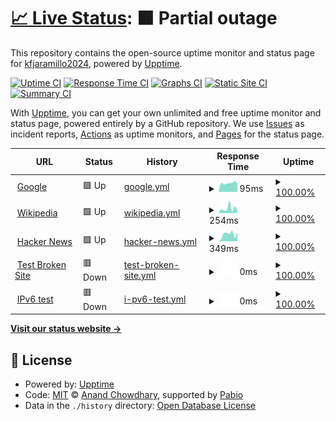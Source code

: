 # [📈 Live Status](https://kfjaramillo2024.github.io/ProyectoGHA02): <!--live status--> **🟧 Partial outage**

This repository contains the open-source uptime monitor and status page for [kfjaramillo2024](https://kfjaramillo2024.github.io/ProyectoGHA02), powered by [Upptime](https://github.com/upptime/upptime).

[![Uptime CI](https://github.com/kfjaramillo2024/ProyectoGHA02/workflows/Uptime%20CI/badge.svg)](https://github.com/kfjaramillo2024/ProyectoGHA02/actions?query=workflow%3A%22Uptime+CI%22)
[![Response Time CI](https://github.com/kfjaramillo2024/ProyectoGHA02/workflows/Response%20Time%20CI/badge.svg)](https://github.com/kfjaramillo2024/ProyectoGHA02/actions?query=workflow%3A%22Response+Time+CI%22)
[![Graphs CI](https://github.com/kfjaramillo2024/ProyectoGHA02/workflows/Graphs%20CI/badge.svg)](https://github.com/kfjaramillo2024/ProyectoGHA02/actions?query=workflow%3A%22Graphs+CI%22)
[![Static Site CI](https://github.com/kfjaramillo2024/ProyectoGHA02/workflows/Static%20Site%20CI/badge.svg)](https://github.com/kfjaramillo2024/ProyectoGHA02/actions?query=workflow%3A%22Static+Site+CI%22)
[![Summary CI](https://github.com/kfjaramillo2024/ProyectoGHA02/workflows/Summary%20CI/badge.svg)](https://github.com/kfjaramillo2024/ProyectoGHA02/actions?query=workflow%3A%22Summary+CI%22)

With [Upptime](https://upptime.js.org), you can get your own unlimited and free uptime monitor and status page, powered entirely by a GitHub repository. We use [Issues](https://github.com/kfjaramillo2024/ProyectoGHA02/issues) as incident reports, [Actions](https://github.com/kfjaramillo2024/ProyectoGHA02/actions) as uptime monitors, and [Pages](https://kfjaramillo2024.github.io/ProyectoGHA02) for the status page.

<!--start: status pages-->
<!-- This summary is generated by Upptime (https://github.com/upptime/upptime) -->
<!-- Do not edit this manually, your changes will be overwritten -->
<!-- prettier-ignore -->
| URL | Status | History | Response Time | Uptime |
| --- | ------ | ------- | ------------- | ------ |
| <img alt="" src="https://icons.duckduckgo.com/ip3/www.google.com.ico" height="13"> [Google](https://www.google.com) | 🟩 Up | [google.yml](https://github.com/MichaelAlejandro/monitor/commits/HEAD/history/google.yml) | <details><summary><img alt="Response time graph" src="./graphs/google/response-time-week.png" height="20"> 95ms</summary><br><a href="https://kfjaramillo2024.github.io/ProyectoGHA02/history/google"><img alt="Response time 95" src="https://img.shields.io/endpoint?url=https%3A%2F%2Fraw.githubusercontent.com%2FMichaelAlejandro%2Fmonitor%2FHEAD%2Fapi%2Fgoogle%2Fresponse-time.json"></a><br><a href="https://kfjaramillo2024.github.io/ProyectoGHA02/history/google"><img alt="24-hour response time 94" src="https://img.shields.io/endpoint?url=https%3A%2F%2Fraw.githubusercontent.com%2FMichaelAlejandro%2Fmonitor%2FHEAD%2Fapi%2Fgoogle%2Fresponse-time-day.json"></a><br><a href="https://kfjaramillo2024.github.io/ProyectoGHA02/history/google"><img alt="7-day response time 95" src="https://img.shields.io/endpoint?url=https%3A%2F%2Fraw.githubusercontent.com%2FMichaelAlejandro%2Fmonitor%2FHEAD%2Fapi%2Fgoogle%2Fresponse-time-week.json"></a><br><a href="https://kfjaramillo2024.github.io/ProyectoGHA02/history/google"><img alt="30-day response time 95" src="https://img.shields.io/endpoint?url=https%3A%2F%2Fraw.githubusercontent.com%2FMichaelAlejandro%2Fmonitor%2FHEAD%2Fapi%2Fgoogle%2Fresponse-time-month.json"></a><br><a href="https://kfjaramillo2024.github.io/ProyectoGHA02/history/google"><img alt="1-year response time 95" src="https://img.shields.io/endpoint?url=https%3A%2F%2Fraw.githubusercontent.com%2FMichaelAlejandro%2Fmonitor%2FHEAD%2Fapi%2Fgoogle%2Fresponse-time-year.json"></a></details> | <details><summary><a href="https://kfjaramillo2024.github.io/ProyectoGHA02/history/google">100.00%</a></summary><a href="https://kfjaramillo2024.github.io/ProyectoGHA02/history/google"><img alt="All-time uptime 100.00%" src="https://img.shields.io/endpoint?url=https%3A%2F%2Fraw.githubusercontent.com%2FMichaelAlejandro%2Fmonitor%2FHEAD%2Fapi%2Fgoogle%2Fuptime.json"></a><br><a href="https://kfjaramillo2024.github.io/ProyectoGHA02/history/google"><img alt="24-hour uptime 100.00%" src="https://img.shields.io/endpoint?url=https%3A%2F%2Fraw.githubusercontent.com%2FMichaelAlejandro%2Fmonitor%2FHEAD%2Fapi%2Fgoogle%2Fuptime-day.json"></a><br><a href="https://kfjaramillo2024.github.io/ProyectoGHA02/history/google"><img alt="7-day uptime 100.00%" src="https://img.shields.io/endpoint?url=https%3A%2F%2Fraw.githubusercontent.com%2FMichaelAlejandro%2Fmonitor%2FHEAD%2Fapi%2Fgoogle%2Fuptime-week.json"></a><br><a href="https://kfjaramillo2024.github.io/ProyectoGHA02/history/google"><img alt="30-day uptime 100.00%" src="https://img.shields.io/endpoint?url=https%3A%2F%2Fraw.githubusercontent.com%2FMichaelAlejandro%2Fmonitor%2FHEAD%2Fapi%2Fgoogle%2Fuptime-month.json"></a><br><a href="https://kfjaramillo2024.github.io/ProyectoGHA02/history/google"><img alt="1-year uptime 100.00%" src="https://img.shields.io/endpoint?url=https%3A%2F%2Fraw.githubusercontent.com%2FMichaelAlejandro%2Fmonitor%2FHEAD%2Fapi%2Fgoogle%2Fuptime-year.json"></a></details>
| <img alt="" src="https://icons.duckduckgo.com/ip3/en.wikipedia.org.ico" height="13"> [Wikipedia](https://en.wikipedia.org) | 🟩 Up | [wikipedia.yml](https://github.com/MichaelAlejandro/monitor/commits/HEAD/history/wikipedia.yml) | <details><summary><img alt="Response time graph" src="./graphs/wikipedia/response-time-week.png" height="20"> 254ms</summary><br><a href="https://kfjaramillo2024.github.io/ProyectoGHA02/history/wikipedia"><img alt="Response time 254" src="https://img.shields.io/endpoint?url=https%3A%2F%2Fraw.githubusercontent.com%2FMichaelAlejandro%2Fmonitor%2FHEAD%2Fapi%2Fwikipedia%2Fresponse-time.json"></a><br><a href="https://kfjaramillo2024.github.io/ProyectoGHA02/history/wikipedia"><img alt="24-hour response time 76" src="https://img.shields.io/endpoint?url=https%3A%2F%2Fraw.githubusercontent.com%2FMichaelAlejandro%2Fmonitor%2FHEAD%2Fapi%2Fwikipedia%2Fresponse-time-day.json"></a><br><a href="https://kfjaramillo2024.github.io/ProyectoGHA02/history/wikipedia"><img alt="7-day response time 254" src="https://img.shields.io/endpoint?url=https%3A%2F%2Fraw.githubusercontent.com%2FMichaelAlejandro%2Fmonitor%2FHEAD%2Fapi%2Fwikipedia%2Fresponse-time-week.json"></a><br><a href="https://kfjaramillo2024.github.io/ProyectoGHA02/history/wikipedia"><img alt="30-day response time 254" src="https://img.shields.io/endpoint?url=https%3A%2F%2Fraw.githubusercontent.com%2FMichaelAlejandro%2Fmonitor%2FHEAD%2Fapi%2Fwikipedia%2Fresponse-time-month.json"></a><br><a href="https://kfjaramillo2024.github.io/ProyectoGHA02/history/wikipedia"><img alt="1-year response time 254" src="https://img.shields.io/endpoint?url=https%3A%2F%2Fraw.githubusercontent.com%2FMichaelAlejandro%2Fmonitor%2FHEAD%2Fapi%2Fwikipedia%2Fresponse-time-year.json"></a></details> | <details><summary><a href="https://kfjaramillo2024.github.io/ProyectoGHA02/history/wikipedia">100.00%</a></summary><a href="https://kfjaramillo2024.github.io/ProyectoGHA02/history/wikipedia"><img alt="All-time uptime 100.00%" src="https://img.shields.io/endpoint?url=https%3A%2F%2Fraw.githubusercontent.com%2FMichaelAlejandro%2Fmonitor%2FHEAD%2Fapi%2Fwikipedia%2Fuptime.json"></a><br><a href="https://kfjaramillo2024.github.io/ProyectoGHA02/history/wikipedia"><img alt="24-hour uptime 100.00%" src="https://img.shields.io/endpoint?url=https%3A%2F%2Fraw.githubusercontent.com%2FMichaelAlejandro%2Fmonitor%2FHEAD%2Fapi%2Fwikipedia%2Fuptime-day.json"></a><br><a href="https://kfjaramillo2024.github.io/ProyectoGHA02/history/wikipedia"><img alt="7-day uptime 100.00%" src="https://img.shields.io/endpoint?url=https%3A%2F%2Fraw.githubusercontent.com%2FMichaelAlejandro%2Fmonitor%2FHEAD%2Fapi%2Fwikipedia%2Fuptime-week.json"></a><br><a href="https://kfjaramillo2024.github.io/ProyectoGHA02/history/wikipedia"><img alt="30-day uptime 100.00%" src="https://img.shields.io/endpoint?url=https%3A%2F%2Fraw.githubusercontent.com%2FMichaelAlejandro%2Fmonitor%2FHEAD%2Fapi%2Fwikipedia%2Fuptime-month.json"></a><br><a href="https://kfjaramillo2024.github.io/ProyectoGHA02/history/wikipedia"><img alt="1-year uptime 100.00%" src="https://img.shields.io/endpoint?url=https%3A%2F%2Fraw.githubusercontent.com%2FMichaelAlejandro%2Fmonitor%2FHEAD%2Fapi%2Fwikipedia%2Fuptime-year.json"></a></details>
| <img alt="" src="https://icons.duckduckgo.com/ip3/news.ycombinator.com.ico" height="13"> [Hacker News](https://news.ycombinator.com) | 🟩 Up | [hacker-news.yml](https://github.com/MichaelAlejandro/monitor/commits/HEAD/history/hacker-news.yml) | <details><summary><img alt="Response time graph" src="./graphs/hacker-news/response-time-week.png" height="20"> 349ms</summary><br><a href="https://kfjaramillo2024.github.io/ProyectoGHA02/history/hacker-news"><img alt="Response time 349" src="https://img.shields.io/endpoint?url=https%3A%2F%2Fraw.githubusercontent.com%2FMichaelAlejandro%2Fmonitor%2FHEAD%2Fapi%2Fhacker-news%2Fresponse-time.json"></a><br><a href="https://kfjaramillo2024.github.io/ProyectoGHA02/history/hacker-news"><img alt="24-hour response time 473" src="https://img.shields.io/endpoint?url=https%3A%2F%2Fraw.githubusercontent.com%2FMichaelAlejandro%2Fmonitor%2FHEAD%2Fapi%2Fhacker-news%2Fresponse-time-day.json"></a><br><a href="https://kfjaramillo2024.github.io/ProyectoGHA02/history/hacker-news"><img alt="7-day response time 349" src="https://img.shields.io/endpoint?url=https%3A%2F%2Fraw.githubusercontent.com%2FMichaelAlejandro%2Fmonitor%2FHEAD%2Fapi%2Fhacker-news%2Fresponse-time-week.json"></a><br><a href="https://kfjaramillo2024.github.io/ProyectoGHA02/history/hacker-news"><img alt="30-day response time 349" src="https://img.shields.io/endpoint?url=https%3A%2F%2Fraw.githubusercontent.com%2FMichaelAlejandro%2Fmonitor%2FHEAD%2Fapi%2Fhacker-news%2Fresponse-time-month.json"></a><br><a href="https://kfjaramillo2024.github.io/ProyectoGHA02/history/hacker-news"><img alt="1-year response time 349" src="https://img.shields.io/endpoint?url=https%3A%2F%2Fraw.githubusercontent.com%2FMichaelAlejandro%2Fmonitor%2FHEAD%2Fapi%2Fhacker-news%2Fresponse-time-year.json"></a></details> | <details><summary><a href="https://kfjaramillo2024.github.io/ProyectoGHA02/history/hacker-news">100.00%</a></summary><a href="https://kfjaramillo2024.github.io/ProyectoGHA02/history/hacker-news"><img alt="All-time uptime 100.00%" src="https://img.shields.io/endpoint?url=https%3A%2F%2Fraw.githubusercontent.com%2FMichaelAlejandro%2Fmonitor%2FHEAD%2Fapi%2Fhacker-news%2Fuptime.json"></a><br><a href="https://kfjaramillo2024.github.io/ProyectoGHA02/history/hacker-news"><img alt="24-hour uptime 100.00%" src="https://img.shields.io/endpoint?url=https%3A%2F%2Fraw.githubusercontent.com%2FMichaelAlejandro%2Fmonitor%2FHEAD%2Fapi%2Fhacker-news%2Fuptime-day.json"></a><br><a href="https://kfjaramillo2024.github.io/ProyectoGHA02/history/hacker-news"><img alt="7-day uptime 100.00%" src="https://img.shields.io/endpoint?url=https%3A%2F%2Fraw.githubusercontent.com%2FMichaelAlejandro%2Fmonitor%2FHEAD%2Fapi%2Fhacker-news%2Fuptime-week.json"></a><br><a href="https://kfjaramillo2024.github.io/ProyectoGHA02/history/hacker-news"><img alt="30-day uptime 100.00%" src="https://img.shields.io/endpoint?url=https%3A%2F%2Fraw.githubusercontent.com%2FMichaelAlejandro%2Fmonitor%2FHEAD%2Fapi%2Fhacker-news%2Fuptime-month.json"></a><br><a href="https://kfjaramillo2024.github.io/ProyectoGHA02/history/hacker-news"><img alt="1-year uptime 100.00%" src="https://img.shields.io/endpoint?url=https%3A%2F%2Fraw.githubusercontent.com%2FMichaelAlejandro%2Fmonitor%2FHEAD%2Fapi%2Fhacker-news%2Fuptime-year.json"></a></details>
| <img alt="" src="https://icons.duckduckgo.com/ip3/thissitedoesnotexist.koj.co.ico" height="13"> [Test Broken Site](https://thissitedoesnotexist.koj.co) | 🟥 Down | [test-broken-site.yml](https://github.com/MichaelAlejandro/monitor/commits/HEAD/history/test-broken-site.yml) | <details><summary><img alt="Response time graph" src="./graphs/test-broken-site/response-time-week.png" height="20"> 0ms</summary><br><a href="https://kfjaramillo2024.github.io/ProyectoGHA02/history/test-broken-site"><img alt="Response time 0" src="https://img.shields.io/endpoint?url=https%3A%2F%2Fraw.githubusercontent.com%2FMichaelAlejandro%2Fmonitor%2FHEAD%2Fapi%2Ftest-broken-site%2Fresponse-time.json"></a><br><a href="https://kfjaramillo2024.github.io/ProyectoGHA02/history/test-broken-site"><img alt="24-hour response time 0" src="https://img.shields.io/endpoint?url=https%3A%2F%2Fraw.githubusercontent.com%2FMichaelAlejandro%2Fmonitor%2FHEAD%2Fapi%2Ftest-broken-site%2Fresponse-time-day.json"></a><br><a href="https://kfjaramillo2024.github.io/ProyectoGHA02/history/test-broken-site"><img alt="7-day response time 0" src="https://img.shields.io/endpoint?url=https%3A%2F%2Fraw.githubusercontent.com%2FMichaelAlejandro%2Fmonitor%2FHEAD%2Fapi%2Ftest-broken-site%2Fresponse-time-week.json"></a><br><a href="https://kfjaramillo2024.github.io/ProyectoGHA02/history/test-broken-site"><img alt="30-day response time 0" src="https://img.shields.io/endpoint?url=https%3A%2F%2Fraw.githubusercontent.com%2FMichaelAlejandro%2Fmonitor%2FHEAD%2Fapi%2Ftest-broken-site%2Fresponse-time-month.json"></a><br><a href="https://kfjaramillo2024.github.io/ProyectoGHA02/history/test-broken-site"><img alt="1-year response time 0" src="https://img.shields.io/endpoint?url=https%3A%2F%2Fraw.githubusercontent.com%2FMichaelAlejandro%2Fmonitor%2FHEAD%2Fapi%2Ftest-broken-site%2Fresponse-time-year.json"></a></details> | <details><summary><a href="https://kfjaramillo2024.github.io/ProyectoGHA02/history/test-broken-site">100.00%</a></summary><a href="https://kfjaramillo2024.github.io/ProyectoGHA02/history/test-broken-site"><img alt="All-time uptime 100.00%" src="https://img.shields.io/endpoint?url=https%3A%2F%2Fraw.githubusercontent.com%2FMichaelAlejandro%2Fmonitor%2FHEAD%2Fapi%2Ftest-broken-site%2Fuptime.json"></a><br><a href="https://kfjaramillo2024.github.io/ProyectoGHA02/history/test-broken-site"><img alt="24-hour uptime 100.00%" src="https://img.shields.io/endpoint?url=https%3A%2F%2Fraw.githubusercontent.com%2FMichaelAlejandro%2Fmonitor%2FHEAD%2Fapi%2Ftest-broken-site%2Fuptime-day.json"></a><br><a href="https://kfjaramillo2024.github.io/ProyectoGHA02/history/test-broken-site"><img alt="7-day uptime 100.00%" src="https://img.shields.io/endpoint?url=https%3A%2F%2Fraw.githubusercontent.com%2FMichaelAlejandro%2Fmonitor%2FHEAD%2Fapi%2Ftest-broken-site%2Fuptime-week.json"></a><br><a href="https://kfjaramillo2024.github.io/ProyectoGHA02/history/test-broken-site"><img alt="30-day uptime 100.00%" src="https://img.shields.io/endpoint?url=https%3A%2F%2Fraw.githubusercontent.com%2FMichaelAlejandro%2Fmonitor%2FHEAD%2Fapi%2Ftest-broken-site%2Fuptime-month.json"></a><br><a href="https://kfjaramillo2024.github.io/ProyectoGHA02/history/test-broken-site"><img alt="1-year uptime 100.00%" src="https://img.shields.io/endpoint?url=https%3A%2F%2Fraw.githubusercontent.com%2FMichaelAlejandro%2Fmonitor%2FHEAD%2Fapi%2Ftest-broken-site%2Fuptime-year.json"></a></details>
| <img alt="" src="https://icons.duckduckgo.com/ip3/null.ico" height="13"> [IPv6 test](forwardemail.net) | 🟥 Down | [i-pv6-test.yml](https://github.com/MichaelAlejandro/monitor/commits/HEAD/history/i-pv6-test.yml) | <details><summary><img alt="Response time graph" src="./graphs/i-pv6-test/response-time-week.png" height="20"> 0ms</summary><br><a href="https://kfjaramillo2024.github.io/ProyectoGHA02/history/i-pv6-test"><img alt="Response time 0" src="https://img.shields.io/endpoint?url=https%3A%2F%2Fraw.githubusercontent.com%2FMichaelAlejandro%2Fmonitor%2FHEAD%2Fapi%2Fi-pv6-test%2Fresponse-time.json"></a><br><a href="https://kfjaramillo2024.github.io/ProyectoGHA02/history/i-pv6-test"><img alt="24-hour response time 0" src="https://img.shields.io/endpoint?url=https%3A%2F%2Fraw.githubusercontent.com%2FMichaelAlejandro%2Fmonitor%2FHEAD%2Fapi%2Fi-pv6-test%2Fresponse-time-day.json"></a><br><a href="https://kfjaramillo2024.github.io/ProyectoGHA02/history/i-pv6-test"><img alt="7-day response time 0" src="https://img.shields.io/endpoint?url=https%3A%2F%2Fraw.githubusercontent.com%2FMichaelAlejandro%2Fmonitor%2FHEAD%2Fapi%2Fi-pv6-test%2Fresponse-time-week.json"></a><br><a href="https://kfjaramillo2024.github.io/ProyectoGHA02/history/i-pv6-test"><img alt="30-day response time 0" src="https://img.shields.io/endpoint?url=https%3A%2F%2Fraw.githubusercontent.com%2FMichaelAlejandro%2Fmonitor%2FHEAD%2Fapi%2Fi-pv6-test%2Fresponse-time-month.json"></a><br><a href="https://kfjaramillo2024.github.io/ProyectoGHA02/history/i-pv6-test"><img alt="1-year response time 0" src="https://img.shields.io/endpoint?url=https%3A%2F%2Fraw.githubusercontent.com%2FMichaelAlejandro%2Fmonitor%2FHEAD%2Fapi%2Fi-pv6-test%2Fresponse-time-year.json"></a></details> | <details><summary><a href="https://kfjaramillo2024.github.io/ProyectoGHA02/history/i-pv6-test">100.00%</a></summary><a href="https://kfjaramillo2024.github.io/ProyectoGHA02/history/i-pv6-test"><img alt="All-time uptime 100.00%" src="https://img.shields.io/endpoint?url=https%3A%2F%2Fraw.githubusercontent.com%2FMichaelAlejandro%2Fmonitor%2FHEAD%2Fapi%2Fi-pv6-test%2Fuptime.json"></a><br><a href="https://kfjaramillo2024.github.io/ProyectoGHA02/history/i-pv6-test"><img alt="24-hour uptime 100.00%" src="https://img.shields.io/endpoint?url=https%3A%2F%2Fraw.githubusercontent.com%2FMichaelAlejandro%2Fmonitor%2FHEAD%2Fapi%2Fi-pv6-test%2Fuptime-day.json"></a><br><a href="https://kfjaramillo2024.github.io/ProyectoGHA02/history/i-pv6-test"><img alt="7-day uptime 100.00%" src="https://img.shields.io/endpoint?url=https%3A%2F%2Fraw.githubusercontent.com%2FMichaelAlejandro%2Fmonitor%2FHEAD%2Fapi%2Fi-pv6-test%2Fuptime-week.json"></a><br><a href="https://kfjaramillo2024.github.io/ProyectoGHA02/history/i-pv6-test"><img alt="30-day uptime 100.00%" src="https://img.shields.io/endpoint?url=https%3A%2F%2Fraw.githubusercontent.com%2FMichaelAlejandro%2Fmonitor%2FHEAD%2Fapi%2Fi-pv6-test%2Fuptime-month.json"></a><br><a href="https://kfjaramillo2024.github.io/ProyectoGHA02/history/i-pv6-test"><img alt="1-year uptime 100.00%" src="https://img.shields.io/endpoint?url=https%3A%2F%2Fraw.githubusercontent.com%2FMichaelAlejandro%2Fmonitor%2FHEAD%2Fapi%2Fi-pv6-test%2Fuptime-year.json"></a></details>

<!--end: status pages-->

[**Visit our status website →**](https://kfjaramillo2024.github.io/ProyectoGHA02)

## 📄 License

- Powered by: [Upptime](https://github.com/upptime/upptime)
- Code: [MIT](./LICENSE) © [Anand Chowdhary](https://anandchowdhary.com), supported by [Pabio](https://pabio.com)
- Data in the `./history` directory: [Open Database License](https://opendatacommons.org/licenses/odbl/1-0/)
